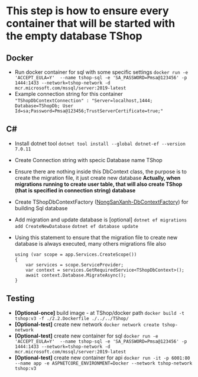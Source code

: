 # This step is how to ensure every container that will be started with the empty database TShop

## Docker
- Run docker container for sql with some specific settings
    `docker run -e 'ACCEPT_EULA=Y'  --name tshop-sql -e 'SA_PASSWORD=Pmsa@123456' -p 1444:1433 --network=tshop-network -d mcr.microsoft.com/mssql/server:2019-latest`
- Example connection string for this container
    `"TShopDbContextConnection" : "Server=localhost,1444; Database=TShopDb; User Id=sa;Password=Pmsa@123456;TrustServerCertificate=true;"`


## C#
- Install dotnet tool
   `dotnet tool install --global dotnet-ef --version 7.0.11`
- Create Connection string with specic Database name TShop
- Ensure there are nothing inside this DbContext class, the purpose is to create the migration file, it just create new database
    **Actually, when migrations running to create user table, that will also create TShop (that is specified in connection string) database**
- Create TShopDbContextFactory ([NongSanXanh-DbContextFactory](https://github.com/NgocSon288/NongSanXanh/blob/master/aspnet-core/NongSan/NongSan.Data/EF/ApplicationDbContextFactory.cs))  for building Sql database 
    
- Add migration and update database is [optional]
    `dotnet ef migrations add CreateNewDatabase`
    `dotnet ef database update`

- Using this statement to ensure that the migration file to create new database is always executed, many others migrations file also
    ```
    using (var scope = app.Services.CreateScope())
    {
        var services = scope.ServiceProvider;
        var context = services.GetRequiredService<TShopDbContext>();    
        await context.Database.MigrateAsync();
    }
     ```

## Testing
- **[Optional-once]** build image - at TShop/docker path
    `docker build -t tshop:v3 -f ./2.2.Dockerfile ./../../TShop/ `
- **[Optional-test]** create new network
    `docker network create tshop-network`
- **[Optional-test]** create new container for sql
    `docker run -e 'ACCEPT_EULA=Y'  --name tshop-sql -e 'SA_PASSWORD=Pmsa@123456' -p 1444:1433 --network=tshop-network -d mcr.microsoft.com/mssql/server:2019-latest`
- **[Optional-test]** create new container for api
   `docker run -it -p 6001:80 --name app -e ASPNETCORE_ENVIRONMENT=Docker --network tshop-network tshop:v3`